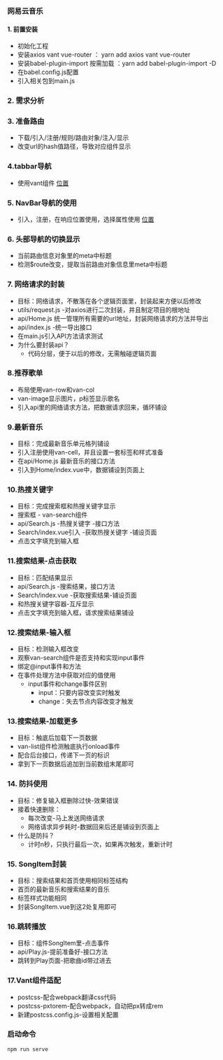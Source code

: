 ### 网易云音乐
#### 1. 前置安装
+ 初始化工程
+ 安装axios vant vue-router ： yarn add axios vant vue-router
+ 安装babel-plugin-import 按需加载 ：yarn add babel-plugin-import -D
+ 在babel.config.js配置
+ 引入相关包到main.js

### 2. 需求分析
### 3. 准备路由
+ 下载/引入/注册/规则/路由对象/注入/显示
+ 改变url的hash值路径，导致对应组件显示

### 4.tabbar导航
+ 使用vant组件 [位置](https://vant-contrib.gitee.io/vant/#/zh-CN/tabbar#yin-ru)
### 5. NavBar导航的使用
+ 引入，注册，在响应位置使用，选择属性使用 [位置](https://vant-contrib.gitee.io/vant/#/zh-CN/nav-bar)
### 6. 头部导航的切换显示
+ 当前路由信息对象里的meta中标题
+ 检测$route改变，提取当前路由对象信息里meta中标题

### 7. 网络请求的封装
+ 目标：网络请求，不散落在各个逻辑页面里，封装起来方便以后修改
+ utils/request.js -对axios进行二次封装，并且制定项目的根地址
+ api/Home.js 统一管理所有需要的url地址，封装网络请求的方法并导出
+ api/index.js -统一导出接口
+ 在main.js引入API方法请求测试
+ 为什么要封装api？
  + 代码分层，便于以后的修改，无需触碰逻辑页面

### 8.推荐歌单
+ 布局使用van-row和van-col
+ van-image显示图片，p标签显示歌名
+ 引入api里的网络请求方法，把数据请求回来，循环铺设
### 9.最新音乐
+ 目标：完成最新音乐单元格列铺设
+ 引入注册使用van-cell，并且设置一套标签和样式准备
+ 在api/Home.js 最新音乐的接口方法
+ 引入到Home/index.vue中，数据铺设到页面上

### 10.热搜关键字
+ 目标：完成搜索框和热搜关键字显示
+ 搜索框 - van-search组件
+ api/Search.js -热搜关键字 -接口方法
+ Search/index.vue引入 -获取热搜关键字 -铺设页面
+ 点击文字填充到输入框

### 11.搜索结果-点击获取
+ 目标：匹配结果显示
+ api/Search.js -搜索结果，接口方法
+ Search/index.vue -获取搜索结果-铺设页面
+ 和热搜关键字容器-互斥显示
+ 点击文字填充到输入框，请求搜索结果铺设
### 12.搜索结果-输入框
+ 目标：检测输入框改变
+ 观察van-search组件是否支持和实现input事件
+ 绑定@input事件和方法
+ 在事件处理方法中获取对应的值使用
  + input事件和change事件区别
    + input：只要内容改变实时触发
    + change：失去节点内容改变才触发
### 13.搜索结果-加载更多
+ 目标：触底后加载下一页数据
+ van-list组件检测触底执行onload事件
+ 配合后台接口，传递下一页的标识
+ 拿到下一页数据后追加到当前数组末尾即可
### 14. 防抖使用
+ 目标：修复输入框删除过快-效果错误
+ 接着快速删除：
  + 每次改变-马上发送网络请求
  + 网络请求异步耗时-数据回来后还是铺设到页面上
+ 什么是防抖？
  + 计时n秒，只执行最后一次，如果再次触发，重新计时
### 15. SongItem封装
+ 目标：搜索结果和首页使用相同标签结构
+ 首页的最新音乐和搜索结果的音乐
+ 标签样式功能相同
+ 封装SongItem.vue到这2处复用即可
### 16.跳转播放
+ 目标：组件SongItem里-点击事件
+ api/Play.js-提前准备好-接口方法
+ 跳转到Play页面-把歌曲id带过进去
### 17.Vant组件适配
+ postcss-配合webpack翻译css代码
+ postcss-pxtorem-配合webpack，自动把px转成rem
+ 新建postcss.config.js-设置相关配置

### 启动命令

```npm
npm run serve
```

